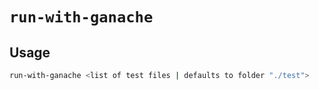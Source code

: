 # `run-with-ganache`

## Usage

```bash
run-with-ganache <list of test files | defaults to folder "./test">
```
